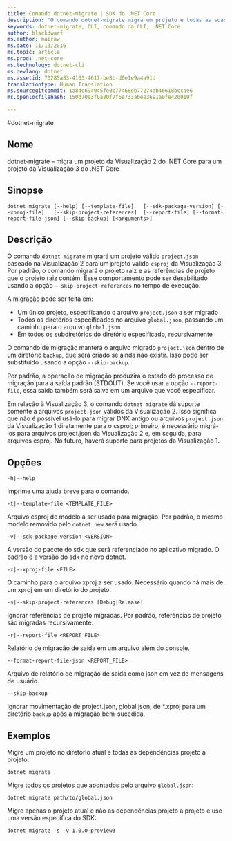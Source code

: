 ```yaml
---
title: Comando dotnet-migrate | SDK do .NET Core
description: "O comando dotnet-migrate migra um projeto e todas as suas dependências."
keywords: dotnet-migrate, CLI, comando da CLI, .NET Core
author: blackdwarf
ms.author: mairaw
ms.date: 11/13/2016
ms.topic: article
ms.prod: .net-core
ms.technology: dotnet-cli
ms.devlang: dotnet
ms.assetid: 70285a83-4103-4617-be8b-d0e1e9a4a91d
translationtype: Human Translation
ms.sourcegitcommit: 1a84c694945fe0c77468eb77274ab46618bccae6
ms.openlocfilehash: 150d70e3f0a80f7f6e733abee3691a0fe420919f

---
```


#<a name="dotnet-migrate"></a>dotnet-migrate

## <a name="name"></a>Nome 
dotnet-migrate – migra um projeto da Visualização 2 do .NET Core para um projeto da Visualização 3 do .NET Core

## <a name="synopsis"></a>Sinopse

`dotnet migrate [--help] [--template-file]  
    [--sdk-package-version] [--xproj-file]  
    [--skip-project-references]  [--report-file] [--format-report-file-json]
    [--skip-backup]
    [<arguments>]`

## <a name="description"></a>Descrição
O comando `dotnet migrate` migrará um projeto válido `project.json` baseado na Visualização 2 para um projeto válido `csproj` da Visualização 3. Por padrão, o comando migrará o projeto raiz e as referências de projeto que o projeto raiz contém. Esse comportamento pode ser desabilitado usando a opção `--skip-project-references` no tempo de execução. 

A migração pode ser feita em:

* Um único projeto, especificando o arquivo `project.json` a ser migrado
* Todos os diretórios especificados no arquivo `global.json`, passando um caminho para o arquivo `global.json`
* Em todos os subdiretórios do diretório especificado, recursivamente 

O comando de migração manterá o arquivo migrado `project.json` dentro de um diretório `backup`, que será criado se ainda não existir. Isso pode ser substituído usando a opção `--skip-backup`. 

Por padrão, a operação de migração produzirá o estado do processo de migração para a saída padrão (STDOUT). Se você usar a opção `--report-file`, essa saída também será salva em um arquivo que você especificar. 

Em relação à Visualização 3, o comando `dotnet migrate` dá suporte somente a arquivos `project.json` válidos da Visualização 2. Isso significa que não é possível usá-lo para migrar DNX antigo ou arquivos `project.json` da Visualização 1 diretamente para o csproj; primeiro, é necessário migrá-los para arquivos project.json da Visualização 2 e, em seguida, para arquivos csproj. No futuro, haverá suporte para projetos da Visualização 1. 

## <a name="options"></a>Opções

`-h|--help`

Imprime uma ajuda breve para o comando.  

`-t|--template-file <TEMPLATE_FILE>`

Arquivo csproj de modelo a ser usado para migração. Por padrão, o mesmo modelo removido pelo `dotnet new` será usado. 

`-v|--sdk-package-version <VERSION>`

A versão do pacote do sdk que será referenciado no aplicativo migrado. O padrão é a versão do sdk no novo dotnet.

`-x|--xproj-file <FILE>`

O caminho para o arquivo xproj a ser usado. Necessário quando há mais de um xproj em um diretório do projeto.

`-s|--skip-project-references [Debug|Release]`

Ignorar referências de projeto migradas. Por padrão, referências de projeto são migradas recursivamente.

`-r|--report-file <REPORT_FILE>`

Relatório de migração de saída em um arquivo além do console.

`--format-report-file-json <REPORT_FILE>`

Arquivo de relatório de migração de saída como json em vez de mensagens de usuário.

`--skip-backup`

Ignorar movimentação de project.json, global.json, de \*.xproj para um diretório `backup` após a migração bem-sucedida.

## <a name="examples"></a>Exemplos

Migre um projeto no diretório atual e todas as dependências projeto a projeto:

`dotnet migrate`

Migre todos os projetos que apontados pelo arquivo `global.json`:

`dotnet migrate path/to/global.json`

Migre apenas o projeto atual e não as dependências projeto a projeto e use uma versão específica do SDK:

`dotnet migrate -s -v 1.0.0-preview3`




<!--HONumber=Nov16_HO3-->


